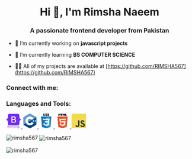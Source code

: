 <h1 align="center">Hi 👋, I'm Rimsha Naeem</h1>
<h3 align="center">A passionate frontend developer from Pakistan</h3>

- 🔭 I’m currently working on **javascript projects**

- 🌱 I’m currently learning **BS COMPUTER SCIENCE**

- 👨‍💻 All of my projects are available at [https://github.com/RIMSHA567](https://github.com/RIMSHA567)

<h3 align="left">Connect with me:</h3>
<p align="left">
</p>

<h3 align="left">Languages and Tools:</h3>
<p align="left"> <a href="https://getbootstrap.com" target="_blank" rel="noreferrer"> <img src="https://raw.githubusercontent.com/devicons/devicon/master/icons/bootstrap/bootstrap-plain-wordmark.svg" alt="bootstrap" width="40" height="40"/> </a> <a href="https://www.w3schools.com/cpp/" target="_blank" rel="noreferrer"> <img src="https://raw.githubusercontent.com/devicons/devicon/master/icons/cplusplus/cplusplus-original.svg" alt="cplusplus" width="40" height="40"/> </a> <a href="https://www.w3schools.com/css/" target="_blank" rel="noreferrer"> <img src="https://raw.githubusercontent.com/devicons/devicon/master/icons/css3/css3-original-wordmark.svg" alt="css3" width="40" height="40"/> </a> <a href="https://www.w3.org/html/" target="_blank" rel="noreferrer"> <img src="https://raw.githubusercontent.com/devicons/devicon/master/icons/html5/html5-original-wordmark.svg" alt="html5" width="40" height="40"/> </a> <a href="https://developer.mozilla.org/en-US/docs/Web/JavaScript" target="_blank" rel="noreferrer"> <img src="https://raw.githubusercontent.com/devicons/devicon/master/icons/javascript/javascript-original.svg" alt="javascript" width="40" height="40"/> </a> </p>

<p><img align="left" src="https://github-readme-stats.vercel.app/api/top-langs?username=rimsha567&show_icons=true&locale=en&layout=compact" alt="rimsha567" /></p>

<p>&nbsp;<img align="center" src="https://github-readme-stats.vercel.app/api?username=rimsha567&show_icons=true&locale=en" alt="rimsha567" /></p>

<p><img align="center" src="https://github-readme-streak-stats.herokuapp.com/?user=rimsha567&" alt="rimsha567" /></p>


